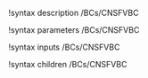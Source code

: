 !syntax description /BCs/CNSFVBC

!syntax parameters /BCs/CNSFVBC

!syntax inputs /BCs/CNSFVBC

!syntax children /BCs/CNSFVBC
